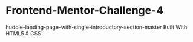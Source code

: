 # Frontend-Mentor-Challenge-4
huddle-landing-page-with-single-introductory-section-master  Built With HTML5 &amp; CSS
